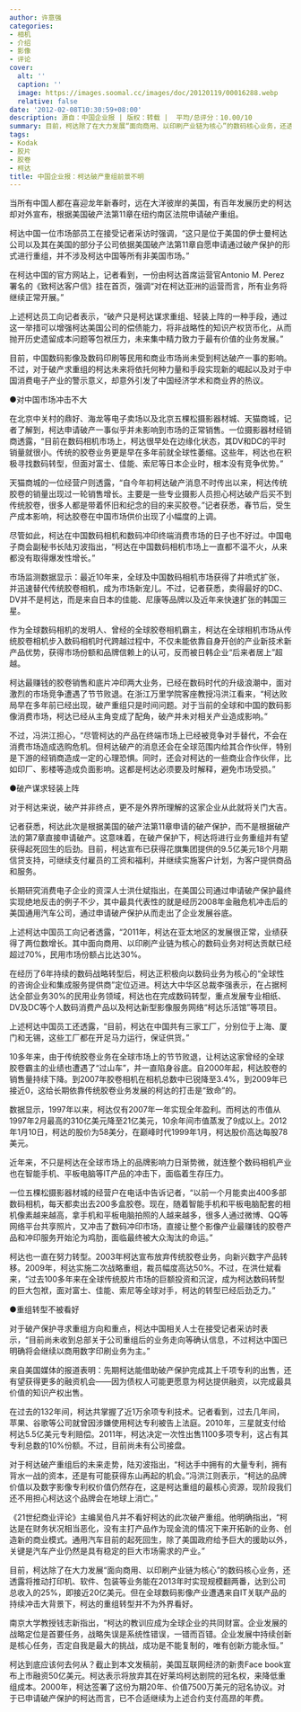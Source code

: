 ```yaml
---
author: 许意强
categories:
- 相机
- 介绍
- 影像
- 评论
cover:
  alt: ''
  caption: ''
  image: https://images.soomal.cc/images/doc/20120119/00016288.webp
  relative: false
date: '2012-02-08T10:30:59+08:00'
description: 源自：中国企业报 | 版权：转载 |  平均/总评分：10.00/10
summary: 目前，柯达除了在大力发展“面向商用、以印刷产业链为核心”的数码核心业务，还透露将推动打印机、软件、包装等业务能在2013年时实现规模翻两番，达到公司总收入的25%，即接近20亿美元。但在全球数码影像产业遭遇来自IT关联产品的持续冲击大背景下，柯达的重组转型并不为外界看好。
tags:
- Kodak
- 胶片
- 胶卷
- 柯达
title: 中国企业报：柯达破产重组前景不明
---
```


当所有中国人都在喜迎龙年新春时，远在大洋彼岸的美国，有百年发展历史的柯达却对外宣布，根据美国破产法第11章在纽约南区法院申请破产重组。

柯达中国一位市场部员工在接受记者采访时强调，“这只是位于美国的伊士曼柯达公司以及其在美国的部分子公司依据美国破产法第11章自愿申请通过破产保护的形式进行重组，并不涉及柯达中国等所有非美国市场。”

在柯达中国的官方网站上，记者看到，一份由柯达首席运营官Antonio M. Perez署名的《致柯达客户信》挂在首页，强调“对在柯达亚洲的运营而言，所有业务将继续正常开展。”

上述柯达员工向记者表示，“破产只是柯达谋求重组、轻装上阵的一种手段，通过这一举措可以增强柯达美国公司的偿债能力，将非战略性的知识产权货币化，从而抛开历史遗留成本问题等包袱压力，未来集中精力致力于最有价值的业务发展。”

目前，中国数码影像及数码印刷等民用和商业市场尚未受到柯达破产一事的影响。不过，对于破产求重组的柯达未来将依托何种力量和手段实现新的崛起以及对于中国消费电子产业的警示意义，却意外引发了中国经济学术和商业界的热议。

●对中国市场冲击不大

在北京中关村的鼎好、海龙等电子卖场以及北京五棵松摄影器材城、天猫商城，记者了解到，柯达申请破产一事似乎并未影响到市场的正常销售。一位摄影器材经销商透露，“目前在数码相机市场上，柯达很早处在边缘化状态，其DV和DC的平时销量就很小。传统的胶卷业务更是早在多年前就全球性萎缩。这些年，柯达也在积极寻找数码转型，但面对富士、佳能、索尼等日本企业时，根本没有竞争优势。”

天猫商城的一位经营户则透露，“自今年初柯达破产消息不时传出以来，柯达传统胶卷的销量出现过一轮销售增长。主要是一些专业摄影人员担心柯达破产后买不到传统胶卷，很多人都是带着怀旧和纪念的目的来买胶卷。”记者获悉，春节后，受生产成本影响，柯达胶卷在中国市场供价出现了小幅度的上调。

尽管如此，柯达在中国数码相机和数码冲印终端消费市场的日子也不好过。中国电子商会副秘书长陆刃波指出，“柯达在中国数码相机市场上一直都不温不火，从来都没有取得爆发性增长。”

市场监测数据显示：最近10年来，全球及中国数码相机市场获得了井喷式扩张，并迅速替代传统胶卷相机，成为市场新宠儿。不过，记者获悉，卖得最好的DC、DV并不是柯达，而是来自日本的佳能、尼康等品牌以及近年来快速扩张的韩国三星。

作为全球数码相机的发明人、曾经的全球胶卷相机霸主，柯达在全球相机市场从传统胶卷相机步入数码相机时代跨越过程中，不仅未能依靠自身开创的产业新技术新产品优势，获得市场份额和品牌信赖上的认可，反而被日韩企业“后来者居上”超越。

柯达最赚钱的胶卷销售和底片冲印两大业务，已经在数码时代的升级浪潮中，面对激烈的市场竞争遭遇了节节败退。在浙江万里学院客座教授冯洪江看来，“柯达败局早在多年前已经出现，破产重组只是时间问题。对于当前的全球和中国的数码影像消费市场，柯达已经从主角变成了配角，破产并未对相关产业造成影响。”

不过，冯洪江担心，“尽管柯达的产品在终端市场上已经被竞争对手替代，不会在消费市场造成选购危机。但柯达破产的消息还会在全球范围内给其合作伙伴，特别是下游的经销商造成一定的心理恐惧。同时，还会对柯达的一些商业合作伙伴，比如印厂、影楼等造成负面影响。这都是柯达必须要及时解释，避免市场受损。”

●破产谋求轻装上阵

对于柯达来说，破产并非终点，更不是外界所理解的这家企业从此就将关门大吉。

记者获悉，柯达此次是根据美国的破产法第11章申请的破产保护，而不是根据破产法的第7章直接申请破产。这意味着，在破产保护下，柯达将进行业务重组并有望获得起死回生的后劲。目前，柯达宣布已获得花旗集团提供的9.5亿美元18个月期信贷支持，可继续支付雇员的工资和福利，并继续实施客户计划，为客户提供商品和服务。

长期研究消费电子企业的资深人士洪仕斌指出，在美国公司通过申请破产保护最终实现绝地反击的例子不少，其中最具代表性的就是经历2008年金融危机冲击后的美国通用汽车公司，通过申请破产保护从而走出了企业发展谷底。

上述柯达中国员工向记者透露，“2011年，柯达在亚太地区的发展很正常，业绩获得了两位数增长。其中面向商用、以印刷产业链为核心的数码业务对柯达贡献已经超过70%，民用市场份额占比达30%。

在经历了6年持续的数码战略转型后，柯达正积极向以数码业务为核心的“全球性的咨询企业和集成服务提供商”定位迈进。柯达大中华区总裁李强表示，在占据柯达全部业务30%的民用业务领域，柯达也在完成数码转型，重点发展专业相纸、DV及DC等个人数码消费产品以及柯达新型影像服务网络“柯达乐活馆”等项目。

上述柯达中国员工还透露，“目前，柯达在中国共有三家工厂，分别位于上海、厦门和无锡，这些工厂都在开足马力运行，保证供货。”

10多年来，由于传统胶卷业务在全球市场上的节节败退，让柯达这家曾经的全球胶卷霸主的业绩也遭遇了“过山车”，并一直陷身谷底。自2000年起，柯达胶卷的销售量持续下降。到2007年胶卷相机在相机总数中已锐降至3.4%，到2009年已接近0，这给长期依靠传统胶卷业务发展的柯达的打击是“致命”的。

数据显示，1997年以来，柯达仅有2007年一年实现全年盈利。而柯达的市值从1997年2月最高的310亿美元降至21亿美元，10余年间市值蒸发了9成以上。2012年1月10日，柯达的股价为58美分，在巅峰时代1999年1月，柯达股价高达每股78美元。

近年来，不只是柯达在全球市场上的品牌影响力日渐势微，就连整个数码相机产业也在智能手机、平板电脑等IT产品的冲击下，面临着生存压力。

一位五棵松摄影器材城的经营户在电话中告诉记者，“以前一个月能卖出400多部数码相机，每天都卖出去200多盒胶卷。现在，随着智能手机和平板电脑配套的相机像素越来越高，拿手机和平板电脑拍照的人越来越多，很多人通过微博、QQ等网络平台共享照片，又冲击了数码冲印市场，直接让整个影像产业最赚钱的胶卷产品和冲印服务开始沦为鸡肋，面临最终被大众淘汰的命运。”

柯达也一直在努力转型。2003年柯达宣布放弃传统胶卷业务，向新兴数字产品转移。2009年，柯达实施二次战略重组，裁员幅度高达50%。不过，在洪仕斌看来，“过去100多年来在全球传统胶片市场的巨额投资和沉淀，成为柯达数码转型的巨大包袱，面对富士、佳能、索尼等全球对手，柯达的转型已经后劲乏力。”

●重组转型不被看好

对于破产保护寻求重组方向和重点，柯达中国相关人士在接受记者采访时表示，“目前尚未收到总部关于公司重组后的业务走向等确认信息，不过柯达中国已明确将会继续以商用数字印刷业务为主。”

来自美国媒体的报道表明：先期柯达能借助破产保护完成其上千项专利的出售，还有望获得更多的融资机会――因为债权人可能更愿意为柯达提供融资，以完成最具价值的知识产权出售。

在过去的132年间，柯达共掌握了近1万余项专利技术。记者看到，过去几年间，苹果、谷歌等公司就曾因涉嫌使用柯达专利被告上法庭。2010年，三星就支付给柯达5.5亿美元专利赔偿。2011年，柯达决定一次性出售1100多项专利，这占有其专利总数的10%份额。不过，目前尚未有公司接盘。

对于柯达破产重组后的未来走势，陆刃波指出，“柯达手中拥有的大量专利，拥有背水一战的资本，还是有可能获得东山再起的机会。”冯洪江则表示，“柯达的品牌价值以及数字影像专利权价值仍然存在，这是柯达重组的最核心资源，现阶段我们还不用担心柯达这个品牌会在地球上消亡。”

《21世纪商业评论》主编吴伯凡并不看好柯达的此次破产重组。他明确指出，“柯达是在财务状况相当恶化，没有主打产品作为现金流的情况下来开拓新的业务、创造新的商业模式。通用汽车目前的起死回生，除了美国政府给予巨大的援助以外，关键是汽车产业仍然是具有稳定的巨大市场需求的产业。”

目前，柯达除了在大力发展“面向商用、以印刷产业链为核心”的数码核心业务，还透露将推动打印机、软件、包装等业务能在2013年时实现规模翻两番，达到公司总收入的25%，即接近20亿美元。但在全球数码影像产业遭遇来自IT关联产品的持续冲击大背景下，柯达的重组转型并不为外界看好。

南京大学教授钱志新指出，“柯达的教训应成为全球企业的共同财富。企业发展的战略定位是首要任务，战略失误是系统性错误，一错而百错。企业发展中持续创新是核心任务，否定自我是最大的挑战，成功是不能复制的，唯有创新方能永恒。”

柯达到底应该何去何从？截止到本文发稿前，美国互联网经济的新贵Face book宣布上市融资50亿美元。柯达表示将放弃其在好莱坞柯达剧院的冠名权，来降低重组成本。2000年，柯达签署了这份为期20年、价值7500万美元的冠名协议。对于已申请破产保护的柯达而言，已不合适继续为上述合约支付高昂的年费。